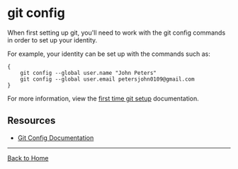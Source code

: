 # git config

When first setting up git, you'll need to work with the git config commands in order to set up your identity.

For example, your identity can be set up with the commands such as:

```
{
    git config --global user.name "John Peters"
    git config --global user.email petersjohn0109@gmail.com
}
```

For more information, view the [first time git setup](https://git-scm.com/book/en/v2/Getting-Started-First-Time-Git-Setup) documentation.

## Resources

- [Git Config Documentation](https://git-scm.com/docs/git-config)

---

[Back to Home](../README.md)